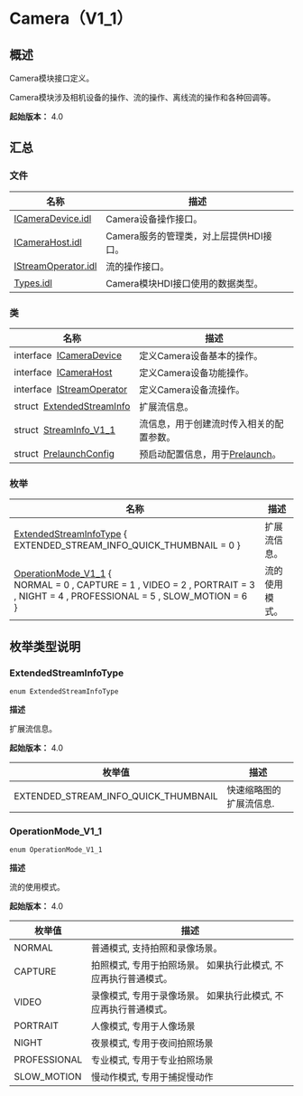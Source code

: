 # Camera（V1_1）


## 概述

Camera模块接口定义。

Camera模块涉及相机设备的操作、流的操作、离线流的操作和各种回调等。

**起始版本：** 4.0


## 汇总


### 文件

| 名称 | 描述 | 
| -------- | -------- |
| [ICameraDevice.idl](_i_camera_device_8idl_v11.md) | Camera设备操作接口。 | 
| [ICameraHost.idl](_i_camera_host_8idl_v11.md) | Camera服务的管理类，对上层提供HDI接口。 | 
| [IStreamOperator.idl](_i_stream_operator_8idl_v11.md) | 流的操作接口。 | 
| [Types.idl](camera_types_8idl_v11.md) | Camera模块HDI接口使用的数据类型。 | 


### 类

| 名称 | 描述 | 
| -------- | -------- |
| interface&nbsp;&nbsp;[ICameraDevice](interface_i_camera_device_v11.md) | 定义Camera设备基本的操作。 | 
| interface&nbsp;&nbsp;[ICameraHost](interface_i_camera_host_v11.md) | 定义Camera设备功能操作。 | 
| interface&nbsp;&nbsp;[IStreamOperator](interface_i_stream_operator_v11.md) | 定义Camera设备流操作。 | 
| struct&nbsp;&nbsp;[ExtendedStreamInfo](_extended_stream_info_v11.md) | 扩展流信息。 | 
| struct&nbsp;&nbsp;[StreamInfo_V1_1](_stream_info___v1__1_v11.md) | 流信息，用于创建流时传入相关的配置参数。 | 
| struct&nbsp;&nbsp;[PrelaunchConfig](_prelaunch_config_v11.md) | 预启动配置信息，用于[Prelaunch](interface_i_camera_host_v11.md#prelaunch)。 | 


### 枚举

| 名称 | 描述 | 
| -------- | -------- |
| [ExtendedStreamInfoType](#extendedstreaminfotype) { EXTENDED_STREAM_INFO_QUICK_THUMBNAIL = 0 } | 扩展流信息。 | 
| [OperationMode_V1_1](#operationmode_v1_1) {<br/>NORMAL = 0 , CAPTURE = 1 , VIDEO = 2 , PORTRAIT = 3 , NIGHT = 4 , PROFESSIONAL = 5 , SLOW_MOTION = 6<br/>} | 流的使用模式。 | 


## 枚举类型说明


### ExtendedStreamInfoType

```
enum ExtendedStreamInfoType
```

**描述**

扩展流信息。

**起始版本：** 4.0

| 枚举值 | 描述 | 
| -------- | -------- |
| EXTENDED_STREAM_INFO_QUICK_THUMBNAIL | 快速缩略图的扩展流信息. | 


### OperationMode_V1_1

```
enum OperationMode_V1_1
```

**描述**

流的使用模式。

**起始版本：** 4.0

| 枚举值 | 描述 | 
| -------- | -------- |
| NORMAL | 普通模式, 支持拍照和录像场景。 | 
| CAPTURE | 拍照模式, 专用于拍照场景。 如果执行此模式, 不应再执行普通模式。 | 
| VIDEO | 录像模式, 专用于录像场景。 如果执行此模式, 不应再执行普通模式。 | 
| PORTRAIT | 人像模式, 专用于人像场景 | 
| NIGHT | 夜景模式, 专用于夜间拍照场景 | 
| PROFESSIONAL | 专业模式, 专用于专业拍照场景 | 
| SLOW_MOTION | 慢动作模式, 专用于捕捉慢动作 | 
